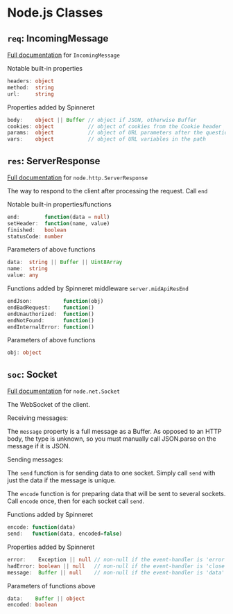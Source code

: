 # Node.js Classes

## `req`: IncomingMessage
[Full documentation](https://nodejs.org/api/http.html#class-httpincomingmessage) for `IncomingMessage`

Notable built-in properties
```ts
headers: object
method:  string
url:     string
```
Properties added by Spinneret
```ts
body:    object || Buffer // object if JSON, otherwise Buffer
cookies: object           // object of cookies from the Cookie header
params:  object           // object of URL parameters after the question mark ?
vars:    object           // object of URL variables in the path
```

## `res`: ServerResponse
[Full documentation](https://nodejs.org/api/http.html#class-httpserverresponse) for `node.http.ServerResponse`

The way to respond to the client after processing the request. Call `end`

Notable built-in properties/functions
```ts
end:        function(data = null)
setHeader:  function(name, value)
finished:   boolean
statusCode: number
```

Parameters of above functions
```ts
data:  string || Buffer || Uint8Array
name:  string
value: any
```

Functions added by Spinneret middleware `server.midApiResEnd`
```ts
endJson:          function(obj)
endBadRequest:    function()
endUnauthorized:  function()
endNotFound:      function()
endInternalError: function()
```

Parameters of above functions
```ts
obj: object
```

## `soc`:  Socket
[Full documentation](https://nodejs.org/api/net.html#class-netsocket) for `node.net.Socket`

The WebSocket of the client.

Receiving messages:

The `message` property is a full message as a Buffer. As opposed to an HTTP body, the type is unknown, so you must manually call JSON.parse on the message if it is JSON.

Sending messages:

The `send` function is for sending data to one socket. Simply call `send` with just the data if the message is unique.

The `encode` function is for preparing data that will be sent to several sockets. Call `encode` once, then for each socket call `send`.

Functions added by Spinneret
```ts
encode: function(data)
send:   function(data, encoded=false)
```

Properties added by Spinneret
```ts
error:    Exception || null // non-null if the event-handler is 'error'
hadError: boolean || null   // non-null if the event-handler is 'close'
message:  Buffer || null    // non-null if the event-handler is 'data'
```

Parameters of functions above
```ts
data:    Buffer || object
encoded: boolean
```

